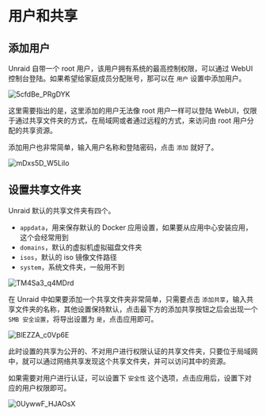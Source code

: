 # 用户和共享

## 添加用户

Unraid 自带一个 root 用户，该用户拥有系统的最高控制权限，可以通过 WebUI 控制台登陆。如果希望给家庭成员分配账号，那可以在 `用户` 设置中添加用户。

![5cfdBe_PRgDYK](https://img.slarker.me/blog/5cfdBe_PRgDYK.png)

这里需要指出的是，这里添加的用户无法像 root 用户一样可以登陆 WebUI，仅限于通过共享文件夹的方式，在局域网或者通过远程的方式，来访问由 root 用户分配的共享资源。

添加用户也非常简单，输入用户名称和登陆密码，点击 `添加` 就好了。

![mDxs5D_W5LiIo](https://img.slarker.me/blog/mDxs5D_W5LiIo.png)

## 设置共享文件夹

Unraid 默认的共享文件夹有四个。

- `appdata`，用来保存默认的 Docker 应用设置，如果要从应用中心安装应用，这个会经常用到
- `domains`，默认的虚拟机虚拟磁盘文件夹
- `isos`，默认的 iso 镜像文件路径
- `system`，系统文件夹，一般用不到

![TM4Sa3_q4MDrd](https://img.slarker.me/blog/TM4Sa3_q4MDrd.png)

在 Unraid 中如果要添加一个共享文件夹非常简单，只需要点击 `添加共享`，输入共享文件夹的名称，其他设置保持默认，点击最下方的添加共享按钮之后会出现一个 `SMB 安全设置`，将导出设置为 `是`，点击应用即可。

![BlEZZA_c0Vp6E](https://img.slarker.me/blog/BlEZZA_c0Vp6E.png)

此时设置的共享为公开的、不对用户进行权限认证的共享文件夹，只要位于局域网中，就可以通过网络共享发现这个共享文件夹，并可以访问其中的资源。

如果需要对用户进行认证，可以设置下 `安全性` 这个选项，点击应用后，设置下对应的用户权限即可。

![0UywwF_HJAOsX](https://img.slarker.me/blog/0UywwF_HJAOsX.png)
 